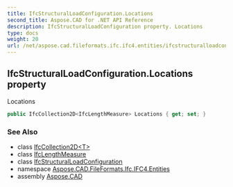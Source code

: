 ```yaml
---
title: IfcStructuralLoadConfiguration.Locations
second_title: Aspose.CAD for .NET API Reference
description: IfcStructuralLoadConfiguration property. Locations
type: docs
weight: 20
url: /net/aspose.cad.fileformats.ifc.ifc4.entities/ifcstructuralloadconfiguration/locations/
---
```

## IfcStructuralLoadConfiguration.Locations property

Locations

```csharp
public IfcCollection2D<IfcLengthMeasure> Locations { get; set; }
```

### See Also

* class [IfcCollection2D&lt;T&gt;](../../../aspose.cad.fileformats.ifc/ifccollection2d-1/)
* class [IfcLengthMeasure](../../../aspose.cad.fileformats.ifc.ifc4.types/ifclengthmeasure/)
* class [IfcStructuralLoadConfiguration](../)
* namespace [Aspose.CAD.FileFormats.Ifc.IFC4.Entities](../../ifcstructuralloadconfiguration/)
* assembly [Aspose.CAD](../../../)



